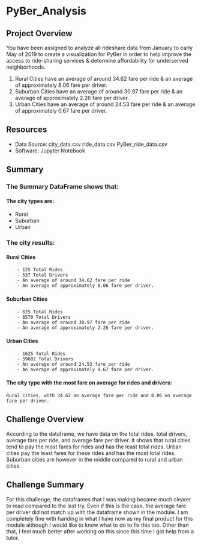 # PyBer_Analysis

## Project Overview
You have been assigned to analyze all rideshare data from January to early May of 2019 to create a visualization for PyBer in order to help improve the access to ride-sharing services & determine affordability for underserved neighborhoods. 

1. Rural Cities have an average of around 34.62 fare per ride & an average of approximately 8.06 fare per driver.
2. Suburban Cities have an average of around 30.97 fare per ride & an average of approximately 2.26 fare per driver.
3. Urban Cities have an average of around 24.53 fare per ride & an average of approximately 0.67 fare per driver.

## Resources
- Data Source: city_data.csv
               ride_data.csv
               PyBer_ride_data.csv
- Software: Jupyter Notebook

## Summary
### The Summary DataFrame shows that:
#### The city types are:
- Rural
- Suburban
- Urban
### The city results:
#### Rural Cities
        - 125 Total Rides
        - 537 Total Drivers
        - An average of around 34.62 fare per ride
        - An average of approximately 8.06 fare per driver.
#### Suburban Cities
        - 625 Total Rides
        - 8570 Total Drivers
        - An average of around 30.97 fare per ride
        - An average of approximately 2.26 fare per driver.
#### Urban Cities
        - 1625 Total Rides
        - 59602 Total Drivers
        - An average of around 24.53 fare per ride 
        - An average of approximately 0.67 fare per driver.
#### The city type with the most fare on average for rides and drivers:
    Rural cities, with 34.62 on average fare per ride and 8.06 on average fare per driver.
      
## Challenge Overview
According to the dataframe, we have data on the total rides, total drivers, average fare per ride, and average fare per driver. It shows that rural cities tend to pay the most fares for rides and has the least total rides. Urban cities pay the least fares for these rides and has the most total rides. Suburban cities are however in the middle compared to rural and urban cities.

## Challenge Summary
For this challenge, the dataframes that I was making became much clearer to read compared to the last try. Even if this is the case, the average fare per driver did not match up with the dataframe shown in the module. I am completely fine with handing in what I have now as my final product for this module although I would like to know what to do to fix this too. Other than that, I feel much better after working on this since this time I got help from a tutor.
